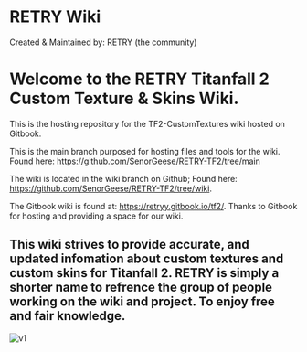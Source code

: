 # RETRY Wiki
Created & Maintained by: RETRY (the community)

# Welcome to the RETRY Titanfall 2 Custom Texture & Skins Wiki.

This is the hosting repository for the TF2-CustomTextures wiki hosted on Gitbook.

This is the main branch purposed for hosting files and tools for the wiki. Found here: https://github.com/SenorGeese/RETRY-TF2/tree/main

The wiki is located in the wiki branch on Github; Found here: https://github.com/SenorGeese/RETRY-TF2/tree/wiki.

The Gitbook wiki is found at: https://retryy.gitbook.io/tf2/. 
Thanks to Gitbook for hosting and providing a space for our wiki.

## This wiki strives to provide accurate, and updated infomation about custom textures and custom skins for Titanfall 2. RETRY is simply a shorter name to refrence the group of people working on the wiki and project. To enjoy free and fair knowledge.

![v1](https://user-images.githubusercontent.com/87151598/170205693-618708b8-bc09-4411-a692-20c9fb9d2b41.png)
